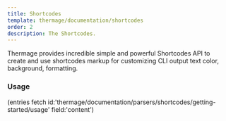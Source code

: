 ```yaml
---
title: Shortcodes
template: thermage/documentation/shortcodes
order: 2
description: The Shortcodes.
---
```


Thermage provides incredible simple and powerful Shortcodes API to create and use shortcodes markup for customizing CLI output text color, background, formatting.


### Usage

(entries fetch id:'thermage/documentation/parsers/shortcodes/getting-started/usage' field:'content')